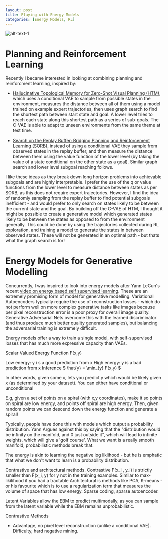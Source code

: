 ```yaml
---
layout: post
title: Playing with Energy Models
categories: [Energy Models, RL]
---
```



![alt-text-1](https://sholtodouglas.github.io/images/energy/energyincreasing.png "Energy Model resolution increasse with neural net size")

# Planning and Reinforcement Learning
Recently I became interested in looking at combining planning and reinforcment learning, inspired by: 
- [Hallucinative Topological Memory for Zero-Shot Visual Planning (HTM)](https://arxiv.org/pdf/2002.12336.pdf), which uses a conditional VAE to sample from possible states in the environment, measures the distance between all of them using a model trained on example expert trajectories, then uses graph search to find the shortest path between start state and goal. A lower level tries to reach each state along this shortest path as a series of sub-goals. The C-VAE is able to adapt to unseen environments from the same theme at test time.

- [Search on the Replay Buffer: Bridging Planning and Reinforcement Learning (SORB)](https://arxiv.org/abs/1906.05253), instead of using a conditional VAE they sample from observed states in the replay buffer, and then measure the distance between them using the value function of the lower level (by taking the value of a state conditional on the other state as a goal). Similar graph search and lower level subgoal reaching follows. 

I like these ideas as they break down long horizon problems into achievable subgoals and are highly interpretable. I prefer the use of the q or value functions from the lower level to measure distance between states as per SORB, as this does not require expert trajectories. However, I find the idea of randomly sampling from the replay buffer to find potential subgoals inefficient - and would prefer to only search on states likely to be between the current state and the goal. By building off the C-VAE of HTM, I thought it might be possible to create a generative model which generated states likely to be between the states as opposed to from the environment generally. This could be done by using the trajectories collected during RL exploration, and training a model to generate the states in between observed states. These will not be generated in an optimal path - but thats what the graph search is for! 




# Energy Models for Generative Modelling
Concurrently, I was inspired to look into energy models after Yann LeCun's recent [video on energy based self supervised learning](https://www.youtube.com/watch?v=A7AnCvYDQrU). These are an extremely promising form of model for generative modelling. Variational Autoencoders typically require the use of reconstruction losses - which do not perform well on more complex generative tasks like images because per pixel reconstruction error is a poor proxy for overall image quality. Generative Adversarial Nets overcome this with the learned discriminator (and thus produce much better quality generated samples), but balancing the adversarial training is extremely difficult. 

Energy models offer a way to train a single model, with self-supervised losses that has much more expressive capacity than VAEs.

Scalar Valued Energy Function F(x,y)

Low energy: y i s a good prediction from x 
High energy: y is a bad prediction from x 
Inference $ \hat{y} = \min_{y} F(x,y) $

In other words, given some x, lets you predict y which would be likely given x (as determined by your dataset). You can either have conditional or unconditional 

E.g, given a set of points on a spiral (with x,y coordinates), make it so points on spiral are low energy, and points off spiral are high energy. Then, given random points we can descend down the energy function and generate a spiral! 

Typically, people have done this with models which output a probability distribution. Yann Argues against this by saying that the "distribution would be infinity on the manifold, and 0 just outside it", which will lead to infinite weights.  which will give a 'golf course'. What we want is a really smooth manifold, probabilistic methods break that.

The energy is akin to learning the negative log liklihood - but he is emphatic that what we don't want to learn is a probability distribution. 

Contrastive and architectural methods. Contrastive F(x_i , y_i) is strictly smaller than F(x_i, y) for y not in the training examples. Similar to max-likilihood if you had a tractable  Architectural is methods like PCA, K-means - or his favourite which is to use a regularization term that measures the volume of space that has low energy. Sparse coding, sparse autoencoder. 

Latent Variables allow the EBM to predict multimodally, as you can sample from the latent variable while the EBM remains unprobabilistic. 

Contrastive Methods 
- Advantage, no pixel level reconstruction (unlike a conditional VAE). Difficulty, hard negative mining. 
